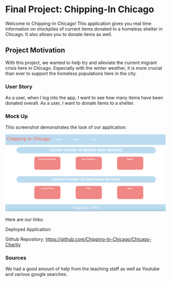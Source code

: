 # Final Project: Chipping-In Chicago

Welcome to Chipping-In Chicago! This application gives you real time information on stockpiles of current items donated to a homeless shelter in Chicago. It also allows you to donate items as well.

## Project Motivation

With this project, we wanted to help try and alleviate the current migrant crisis here in Chicago. Especially with the winter weather, it is more crucial than ever to support the homeless populations here in the city.

### User Story

As a user, when I log into the app, I want to see how many items have been donated overall.
As a user, I want to donate items to a shelter.

### Mock Up

This screenshot demonstrates the look of our application:

![Screen](<Screenshot 2024-01-11 at 8.34.10 PM.png>)

Here are our links:

Deployed Application:

Github Repository: https://github.com/Chipping-In-Chicago/Chicago-Charity


### Sources

We had a good amount of help from the teaching staff as well as Youtube and various google searches. 


